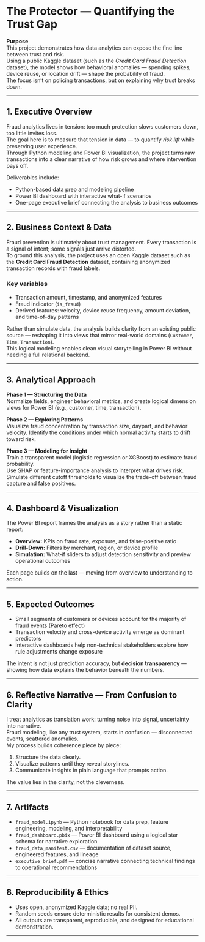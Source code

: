 # The Protector — Quantifying the Trust Gap

**Purpose**  
This project demonstrates how data analytics can expose the fine line between trust and risk.  
Using a public Kaggle dataset (such as the *Credit Card Fraud Detection* dataset), the model shows how behavioral anomalies — spending spikes, device reuse, or location drift — shape the probability of fraud.  
The focus isn’t on policing transactions, but on explaining why trust breaks down.

---

## 1. Executive Overview

Fraud analytics lives in tension: too much protection slows customers down, too little invites loss.  
The goal here is to measure that tension in data — to quantify *risk lift* while preserving user experience.  
Through Python modeling and Power BI visualization, the project turns raw transactions into a clear narrative of how risk grows and where intervention pays off.

Deliverables include:

- Python-based data prep and modeling pipeline  
- Power BI dashboard with interactive what-if scenarios  
- One-page executive brief connecting the analysis to business outcomes  

---

## 2. Business Context & Data

Fraud prevention is ultimately about trust management. Every transaction is a signal of intent; some signals just arrive distorted.  
To ground this analysis, the project uses an open Kaggle dataset such as the **Credit Card Fraud Detection** dataset, containing anonymized transaction records with fraud labels.

### Key variables

- Transaction amount, timestamp, and anonymized features  
- Fraud indicator (`is_fraud`)  
- Derived features: velocity, device reuse frequency, amount deviation, and time-of-day patterns  

Rather than simulate data, the analysis builds clarity from an existing public source — reshaping it into views that mirror real-world domains (`Customer`, `Time`, `Transaction`).  
This logical modeling enables clean visual storytelling in Power BI without needing a full relational backend.

---

## 3. Analytical Approach

**Phase 1 — Structuring the Data**  
Normalize fields, engineer behavioral metrics, and create logical dimension views for Power BI (e.g., customer, time, transaction).

**Phase 2 — Exploring Patterns**  
Visualize fraud concentration by transaction size, daypart, and behavior velocity. Identify the conditions under which normal activity starts to drift toward risk.

**Phase 3 — Modeling for Insight**  
Train a transparent model (logistic regression or XGBoost) to estimate fraud probability.  
Use SHAP or feature-importance analysis to interpret what drives risk.  
Simulate different cutoff thresholds to visualize the trade-off between fraud capture and false positives.

---

## 4. Dashboard & Visualization

The Power BI report frames the analysis as a story rather than a static report:

- **Overview:** KPIs on fraud rate, exposure, and false-positive ratio  
- **Drill-Down:** Filters by merchant, region, or device profile  
- **Simulation:** What-if sliders to adjust detection sensitivity and preview operational outcomes  

Each page builds on the last — moving from overview to understanding to action.

---

## 5. Expected Outcomes

- Small segments of customers or devices account for the majority of fraud events (Pareto effect)  
- Transaction velocity and cross-device activity emerge as dominant predictors  
- Interactive dashboards help non-technical stakeholders explore how rule adjustments change exposure  

The intent is not just prediction accuracy, but **decision transparency** — showing how data explains the behavior beneath the numbers.

---

## 6. Reflective Narrative — From Confusion to Clarity

I treat analytics as translation work: turning noise into signal, uncertainty into narrative.  
Fraud modeling, like any trust system, starts in confusion — disconnected events, scattered anomalies.  
My process builds coherence piece by piece:  

1. Structure the data clearly.  
2. Visualize patterns until they reveal storylines.  
3. Communicate insights in plain language that prompts action.  

The value lies in the clarity, not the cleverness.

---

## 7. Artifacts

- `fraud_model.ipynb` — Python notebook for data prep, feature engineering, modeling, and interpretability  
- `fraud_dashboard.pbix` — Power BI dashboard using a logical star schema for narrative exploration  
- `fraud_data_manifest.csv` — documentation of dataset source, engineered features, and lineage  
- `executive_brief.pdf` — concise narrative connecting technical findings to operational recommendations  

---

## 8. Reproducibility & Ethics

- Uses open, anonymized Kaggle data; no real PII.  
- Random seeds ensure deterministic results for consistent demos.  
- All outputs are transparent, reproducible, and designed for educational demonstration.  

---
